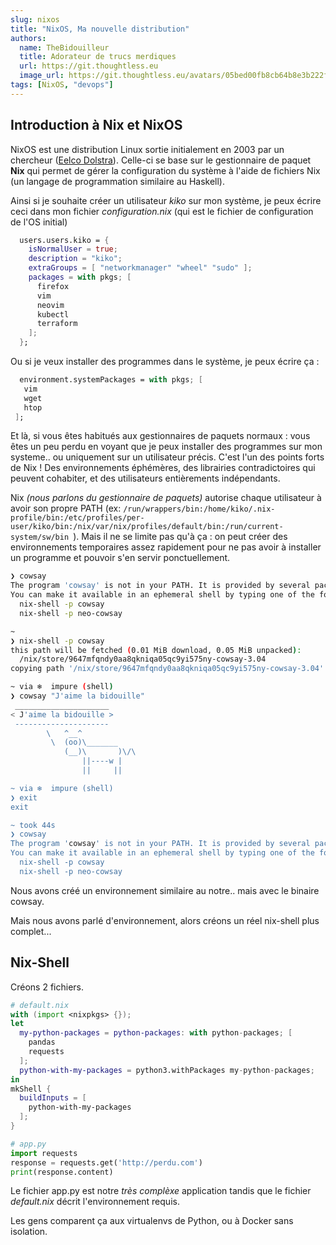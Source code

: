 ```yaml
---
slug: nixos
title: "NixOS, Ma nouvelle distribution"
authors:
  name: TheBidouilleur
  title: Adorateur de trucs merdiques
  url: https://git.thoughtless.eu
  image_url: https://git.thoughtless.eu/avatars/05bed00fb8cb64b8e3b222f797bcd3d8
tags: [NixOS, "devops"]
---
```


## Introduction à Nix et NixOS
NixOS est une distribution Linux sortie initialement en 2003 par un chercheur ([Eelco Dolstra](https://www.linkedin.com/in/edolstra)). 
Celle-ci se base sur le gestionnaire de paquet **Nix** qui permet de gérer la configuration du système à l'aide de fichiers Nix (un langage de programmation similaire au Haskell). 

Ainsi si je souhaite créer un utilisateur *kiko* sur mon système, je peux écrire ceci dans mon fichier *configuration.nix* (qui est le fichier de configuration de l'OS initial) 

```nix
  users.users.kiko = {
    isNormalUser = true;
    description = "kiko";
    extraGroups = [ "networkmanager" "wheel" "sudo" ];
    packages = with pkgs; [
      firefox
      vim
      neovim
      kubectl
      terraform
    ];
  };
 ```
 
 Ou si je veux installer des programmes dans le système, je peux écrire ça : 
 
 ```nix
   environment.systemPackages = with pkgs; [
    vim
    wget
    htop
  ];
 ```
 
Et là, si vous êtes habitués aux gestionnaires de paquets normaux : vous êtes un peu perdu en voyant que je peux installer des programmes sur mon systeme.. ou uniquement sur un utilisateur précis. 
C'est l'un des points forts de Nix ! Des environnements éphémères, des librairies contradictoires qui peuvent cohabiter, et des utilisateurs entièrements indépendants. 
 
Nix *(nous parlons du gestionnaire de paquets)* autorise chaque utilisateur à avoir son propre PATH (ex: `/run/wrappers/bin:/home/kiko/.nix-profile/bin:/etc/profiles/per-user/kiko/bin:/nix/var/nix/profiles/default/bin:/run/current-system/sw/bin
`). Mais il ne se limite pas qu'à ça : on peut créer des environnements temporaires assez rapidement pour ne pas avoir à installer un programme et pouvoir s'en servir ponctuellement. 


```bash
❯ cowsay
The program 'cowsay' is not in your PATH. It is provided by several packages.
You can make it available in an ephemeral shell by typing one of the following:
  nix-shell -p cowsay
  nix-shell -p neo-cowsay

~ 
❯ nix-shell -p cowsay
this path will be fetched (0.01 MiB download, 0.05 MiB unpacked):
  /nix/store/9647mfqndy0aa8qkniqa05qc9yi575ny-cowsay-3.04
copying path '/nix/store/9647mfqndy0aa8qkniqa05qc9yi575ny-cowsay-3.04' from 'https://cache.nixos.org'...

~ via ❄️  impure (shell) 
❯ cowsay "J'aime la bidouille"
 _____________________ 
< J'aime la bidouille >
 --------------------- 
        \   ^__^
         \  (oo)\_______
            (__)\       )\/\
                ||----w |
                ||     ||

~ via ❄️  impure (shell) 
❯ exit
exit

~ took 44s 
❯ cowsay
The program 'cowsay' is not in your PATH. It is provided by several packages.
You can make it available in an ephemeral shell by typing one of the following:
  nix-shell -p cowsay
  nix-shell -p neo-cowsay

```

Nous avons créé un environnement similaire au notre.. mais avec le binaire cowsay. 

Mais nous avons parlé d'environnement, alors créons un réel nix-shell plus complet...

## Nix-Shell 
Créons 2 fichiers. 
```nix
# default.nix
with (import <nixpkgs> {});
let
  my-python-packages = python-packages: with python-packages; [
    pandas
    requests
  ];
  python-with-my-packages = python3.withPackages my-python-packages;
in
mkShell {
  buildInputs = [
    python-with-my-packages
  ];
}
```
```python app.py
# app.py
import requests
response = requests.get('http://perdu.com')
print(response.content)
```
Le fichier app.py est notre *très complèxe* application tandis que le fichier *default.nix* décrit l'environnement requis. 


Les gens comparent ça aux virtualenvs de Python, ou à Docker sans isolation. 

